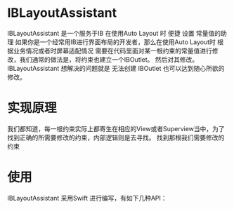 # IBLayoutAssistant
IBLayoutAssistant 是一个服务于IB 在使用Auto Layout 时 便捷 设置 常量值的助理
如果你是一个经常用IB进行界面布局的开发者，那么在使用Auto Layout时 根据业务情况或者时屏幕适配情况
需要在代码里面对某一根约束的常量值进行修改，我们通常的做法是，将约束也建立一个IBOutlet。 然后对其修改。
IBLayoutAssistant 想解决的问题就是  无法创建 IBOutlet  也可以达到随心所欲的修改。

# 实现原理
我们都知道，每一根约束实际上都寄生在相应的View或者Superview当中，为了找到正确的所需要修改的约束，内部逻辑则是去寻找。
找到那根我们需要修改的约束

# 使用
IBLayoutAssistant 采用Swift 进行编写，有如下几种API：

